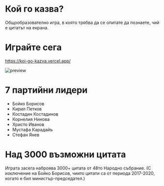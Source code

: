 # Кой го казва?

Общообразователно игра, в която трябва да се опитате да познаете, чий е цитатът на екрана.

# Играйте сега

https://koi-go-kazva.vercel.app/

![preview](https://i.ibb.co/whGDGjt/Screenshot-2023-03-12-at-19-13-59.png)

# 7 партийни лидери

* Бойко Борисов
* Кирил Петков
* Костадин Костадинов
* Корнелия Нинова
* Христо Иванов
* Мустафа Карадайъ
* Стефан Янев

# Над 3000 възможни цитата

Играта засега наброява 3000+ цитата от 48то Народно събрание. (С изключение на Бойко Борисов, чиито цитати са от периода 2017-2020, когато е бил министър-председател.)
